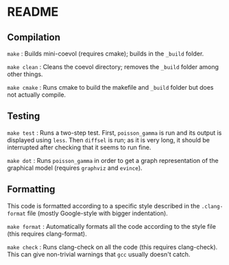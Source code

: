 # README #

## Compilation ##

`make`
: Builds mini-coevol (requires cmake); builds in the `_build` folder.

`make clean`
: Cleans the coevol directory; removes the `_build` folder among other things.

`make cmake`
: Runs cmake to build the makefile and `_build` folder but does not actually compile.


## Testing ##

`make test`
: Runs a two-step test. First, `poisson_gamma` is run and its output is displayed using `less`. Then `diffsel` is run; as it is very long, it should be interrupted after checking that it seems to run fine.

`make dot`
: Runs `poisson_gamma` in order to get a graph representation of the graphical model (requires `graphviz` and `evince`).


## Formatting ##

This code is formatted according to a specific style described in the `.clang-format` file (mostly Google-style with bigger indentation).

`make format`
: Automatically formats all the code according to the style file (this requires clang-format).

`make check`
: Runs clang-check on all the code (this requires clang-check). This can give non-trivial warnings that `gcc` usually doesn't catch.
